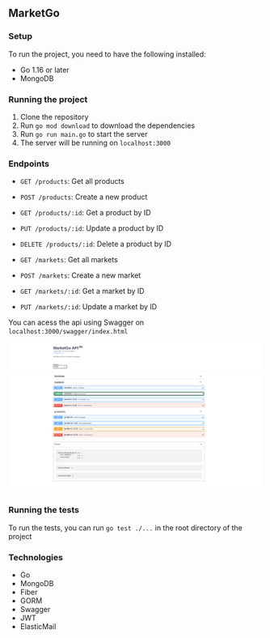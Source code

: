 ## MarketGo

### Setup

To run the project, you need to have the following installed:

- Go 1.16 or later
- MongoDB

### Running the project

1. Clone the repository
2. Run `go mod download` to download the dependencies
3. Run `go run main.go` to start the server
4. The server will be running on `localhost:3000`

### Endpoints

- `GET /products`: Get all products
- `POST /products`: Create a new product
- `GET /products/:id`: Get a product by ID
- `PUT /products/:id`: Update a product by ID
- `DELETE /products/:id`: Delete a product by ID

- `GET /markets`: Get all markets
- `POST /markets`: Create a new market
- `GET /markets/:id`: Get a market by ID
- `PUT /markets/:id`: Update a market by ID

You can acess the api using Swagger on `localhost:3000/swagger/index.html`

![alt text](image.png)

### Running the tests

To run the tests, you can run `go test ./...` in the root directory of the project

### Technologies

- Go
- MongoDB
- Fiber
- GORM
- Swagger
- JWT
- ElasticMail
